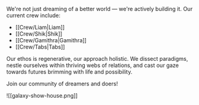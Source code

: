 We're not just dreaming of a better world — we're actively building it. Our current crew include:

- [[Crew/Liam|Liam]]
- [[Crew/Shik|Shik]]
- [[Crew/Gamithra|Gamithra]]
- [[Crew/Tabs|Tabs]]

Our ethos is regenerative, our approach holistic. We dissect paradigms, nestle ourselves within thriving webs of relations, and cast our gaze towards futures brimming with life and possibility.

Join our community of dreamers and doers!

![[galaxy-show-house.png]]